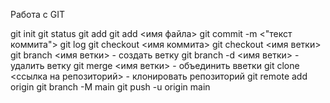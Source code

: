 Работа с GIT

git init
git status
git add
git add <имя файла>
git commit -m <"текст коммита">
git log
git checkout <имя коммита>
git checkout <имя ветки>
git branch <имя ветки> - создать ветку
git branch -d <имя ветки> - удалить ветку
git merge <имя ветки> - объединить вветки
git clone <ссылка на репозиторий> - клонировать репозиторий
git remote add origin
git branch -M main
git push -u origin main